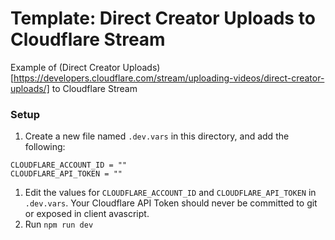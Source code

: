 # Template: Direct Creator Uploads to Cloudflare Stream

Example of (Direct Creator Uploads)[https://developers.cloudflare.com/stream/uploading-videos/direct-creator-uploads/] to Cloudflare Stream

### Setup

1. Create a new file named `.dev.vars` in this directory, and add the following:

```
CLOUDFLARE_ACCOUNT_ID = ""
CLOUDFLARE_API_TOKEN = ""
```

1. Edit the values for `CLOUDFLARE_ACCOUNT_ID` and `CLOUDFLARE_API_TOKEN` in `.dev.vars`. Your Cloudflare API Token should never be committed to git or exposed in client avascript.
2. Run `npm run dev`
